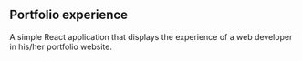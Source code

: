 ## Portfolio experience

A simple React application that displays the experience of a web developer in his/her portfolio website.
